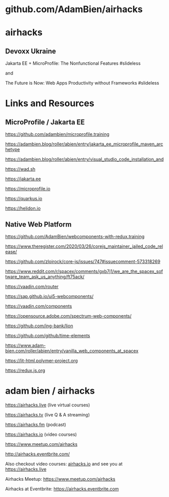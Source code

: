 # github.com/AdamBien/airhacks
airhacks
========

## Devoxx Ukraine

Jakarta EE + MicroProfile: The Nonfunctional Features #slideless

and

The Future is Now: Web Apps Productivity without Frameworks #slideless


# Links and Resources 

## MicroProfile / Jakarta EE

https://github.com/adambien/microprofile.training

https://adambien.blog/roller/abien/entry/jakarta_ee_microprofile_maven_archetype

https://adambien.blog/roller/abien/entry/visual_studio_code_installation_and

https://wad.sh

https://jakarta.ee

https://microprofile.io

https://quarkus.io

https://helidon.io


## Native Web Platform

https://github.com/AdamBien/webcomponents-with-redux.training

https://www.theregister.com/2020/03/26/corejs_maintainer_jailed_code_release/

https://github.com/zloirock/core-js/issues/747#issuecomment-573318269

https://www.reddit.com/r/spacex/comments/gxb7j1/we_are_the_spacex_software_team_ask_us_anything/ft75ack/

https://vaadin.com/router

https://sap.github.io/ui5-webcomponents/

https://vaadin.com/components

https://opensource.adobe.com/spectrum-web-components/

https://github.com/ing-bank/lion

https://github.com/github/time-elements

https://www.adam-bien.com/roller/abien/entry/vanilla_web_components_at_spacex

https://lit-html.polymer-project.org

https://redux.js.org

# adam bien / airhacks

https://airhacks.live (live virtual courses)

https://airhacks.tv (live Q & A streaming)

https://airhacks.fm (podcast)

https://airhacks.io (video courses)

https://www.meetup.com/airhacks

http://airhacks.eventbrite.com/



Also checkout video courses: [airhacks.io](http://airhacks.io) and see you at https://airhacks.live

Airhacks Meetup: https://www.meetup.com/airhacks

Airhacks at Eventbrite: https://airhacks.eventbrite.com